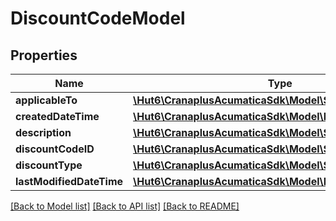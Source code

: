 # DiscountCodeModel

## Properties
Name | Type | Description | Notes
------------ | ------------- | ------------- | -------------
**applicableTo** | [**\Hut6\CranaplusAcumaticaSdk\Model\StringValueModel**](StringValueModel.md) |  | [optional] 
**createdDateTime** | [**\Hut6\CranaplusAcumaticaSdk\Model\DateTimeValueModel**](DateTimeValueModel.md) |  | [optional] 
**description** | [**\Hut6\CranaplusAcumaticaSdk\Model\StringValueModel**](StringValueModel.md) |  | [optional] 
**discountCodeID** | [**\Hut6\CranaplusAcumaticaSdk\Model\StringValueModel**](StringValueModel.md) |  | [optional] 
**discountType** | [**\Hut6\CranaplusAcumaticaSdk\Model\StringValueModel**](StringValueModel.md) |  | [optional] 
**lastModifiedDateTime** | [**\Hut6\CranaplusAcumaticaSdk\Model\DateTimeValueModel**](DateTimeValueModel.md) |  | [optional] 

[[Back to Model list]](../README.md#documentation-for-models) [[Back to API list]](../README.md#documentation-for-api-endpoints) [[Back to README]](../README.md)



